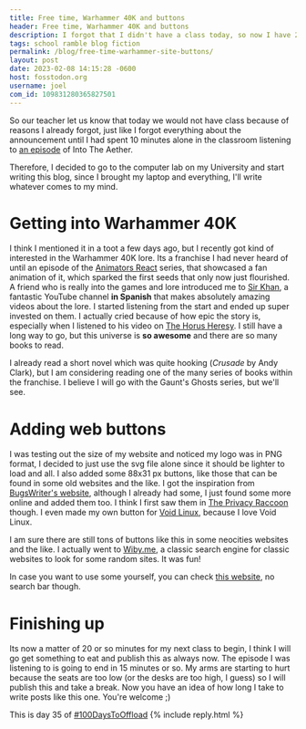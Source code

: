 ```yaml
---
title: Free time, Warhammer 40K and buttons
header: Free time, Warhammer 40K and buttons
description: I forgot that I didn't have a class today, so now I have 2 hours where I have nothing to do.
tags: school ramble blog fiction
permalink: /blog/free-time-warhammer-site-buttons/
layout: post
date: 2023-02-08 14:15:28 -0600
host: fosstodon.org
username: joel
com_id: 109831280365827501
---
```


So our teacher let us know that today we would not have class because of reasons I already forgot, just like I forgot everything about the announcement until I had spent 10 minutes alone in the classroom listening to [an episode](https://intothecast.transistor.fm/episodes/11488b1c-da49-4455-b92b-6a150a2d8a02) of Into The Aether.

Therefore, I decided to go to the computer lab on my University and start writing this blog, since I brought my laptop and everything, I'll write whatever comes to my mind.

# Getting into Warhammer 40K

I think I mentioned it in a toot a few days ago, but I recently got kind of interested in the Warhammer 40K lore. Its a franchise I had never heard of until an episode of the [Animators React](https://youtu.be/enU6nyyNR4I) series, that showcased a fan animation of it, which sparked the first seeds that only now just flourished. A friend who is really into the games and lore introduced me to [Sir Khan](https://www.youtube.com/@SirKhan), a fantastic YouTube channel __in Spanish__ that makes absolutely amazing videos about the lore. I started listening from the start and ended up super invested on them. I actually cried because of how epic the story is, especially when I listened to his video on [The Horus Heresy](https://youtu.be/Wp7Rrf7g7E8). I still have a long way to go, but this universe is __so awesome__ and there are so many books to read.

I already read a short novel which was quite hooking (_Crusade_ by Andy Clark), but I am considering reading one of the many series of books within the franchise. I believe I will go with the Gaunt's Ghosts series, but we'll see.

# Adding web buttons

I was testing out the size of my website and noticed my logo was in PNG format, I decided to just use the svg file alone since it should be lighter to load and all. I also added some 88x31 px buttons, like those that can be found in some old websites and the like. I got the inspiration from [BugsWriter's website](https://bugswriter.com), although I already had some, I just found some more online and added them too. I think I first saw them in [The Privacy Raccoon](https://privacyraccoon.tk/) though. I even made my own button for [Void Linux](https://voidlinux.org), because I love Void Linux.

I am sure there are still tons of buttons like this in some neocities websites and the like. I actually went to [Wiby.me](https://wiby.me), a classic search engine for classic websites to look for some random sites. It was fun!

In case you want to use some yourself, you can check [this website](https://cyber.dabamos.de/88x31/), no search bar though.

# Finishing up

Its now a matter of 20 or so minutes for my next class to begin, I think I will go get something to eat and publish this as always now. The episode I was listening to is going to end in 15 minutes or so. My arms are starting to hurt because the seats are too low (or the desks are too high, I guess) so I will publish this and take a break. Now you have an idea of how long I take to write posts like this one. You're welcome ;)

This is day 35 of [#100DaysToOffload](https://100daystooffload.com)
{% include reply.html %}

